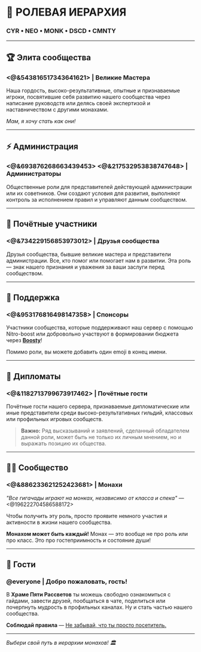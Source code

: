 # 👥 РОЛЕВАЯ ИЕРАРХИЯ

### CYR • NEO • MONK • DSCD • CMNTY

---

## 🏆 Элита сообщества

### <@&543816517343641621> | **Великие Мастера**
Наша гордость, высоко-результативные, опытные и признаваемые игроки, посвятившие себя развитию нашего сообщества через написание руководств или делясь своей экспертизой и наставничеством с другими монахами. 

*Мам, я хочу стать как они!*

---

## ⚡ Администрация

### <@&693876268663439453> <@&217532953838747648> | **Администраторы**
Общественные роли для представителей действующей администрации или их советников. Они создают условия для развития, выполняют контроль за исполнением правил и управляют данным сообществом.

---

## 🌟 Почётные участники

### <@&734229156853973012> | **Друзья сообщества**
Друзья сообщества, бывшие великие мастера и представители администрации. Все, кто помог или помогает нам в развитии. Эта роль — знак нашего признания и уважения за ваши заслуги перед сообществом.

---

## 💎 Поддержка

### <@&953176816498147358> | **Спонсоры**
Участники сообщества, которые поддерживают наш сервер с помощью Nitro-boost или добровольно участвуют в формировании бюджета через **[Boosty](https://boosty.to/nims)**! 

Помимо роли, вы можете добавить один emoji в конец имени.

---

## 🤝 Дипломаты

### <@&1182713799673917462> | **Почётные гости**
Почётные гости нашего сервера, признаваемые дипломатические или иные представители среди высоко-результативных гильдий, классовых или профильных игровых сообществ. 

> **Важно:** Ряд высказываний и заявлений, сделанный обладателем данной роли, может быть не только их личным мнением, но и выражать позицию их общества.

---

## 🧘‍♂️ Сообщество

### <@&886233621252423681> | **Монахи**
*"Все гигачады играют на монках, независимо от класса и спека"* — <@196222704586588172>

Чтобы получить эту роль, просто проявите немного участия и активности в жизни нашего сообщества. 

**Монахом может быть каждый!** Монах — это вообще не про роль или про класс. Это про гостеприимность и состояние души!

---

## 👋 Гости

### @everyone | **Добро пожаловать, гость!**
В **Храме Пяти Рассветов** ты можешь свободно ознакомиться с гайдами, завести друзей, пообщаться в чате, поделиться или почерпнуть мудрость в профильных каналах. Ну и стать частью нашего сообщества.

**Соблюдай правила** — [Не забывай, что ты просто посетитель.](https://youtu.be/LbbxQqKXUIk?t=28)

---

*Выбери свой путь в иерархии монахов! 🏛️*